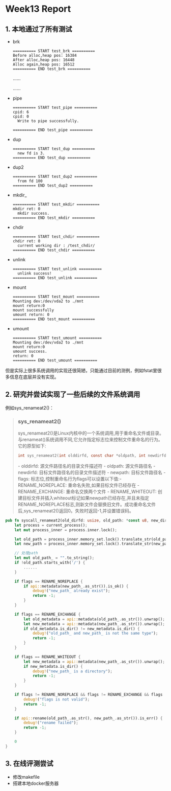 # Week13 Report

## 1. 本地通过了所有测试

- brk

  ```
  ========== START test_brk ==========
  Before alloc,heap pos: 16384
  After alloc,heap pos: 16448
  Alloc again,heap pos: 16512
  ========== END test_brk ==========
  
  ```

  ......

  ......

- pipe

  ```
  ========== START test_pipe ==========
  cpid: 6
  cpid: 0
    Write to pipe successfully.
  
  ========== END test_pipe ==========
  
  ```

- dup

  ```
  ========== START test_dup ==========
    new fd is 3.
  ========== END test_dup ==========
  ```

- dup2

  ```
  ========== START test_dup2 ==========
    from fd 100
  ========== END test_dup2 ==========
  ```

- mkdir_

  ```
  ========== START test_mkdir ==========
  mkdir ret: 0
    mkdir success.
  ========== END test_mkdir ==========
  ```

- chdir

  ```
  ========== START test_chdir ==========
  chdir ret: 0
    current working dir : /test_chdir/
  ========== END test_chdir ==========
  
  ```

- unlink

  ```
  ========== START test_unlink ==========
    unlink success!
  ========== END test_unlink ==========
  ```

- mount

  ```
  ========== START test_mount ==========
  Mounting dev:/dev/vda2 to ./mnt
  mount return:0
  mount successfully
  umount return: 0
  ========== END test_mount ==========
  ```

- umount

  ```
  ========== START test_umount ==========
  Mounting dev:/dev/vda2 to ./mnt
  mount return:0
  umount success.
  return: 0
  ========== END test_umount ==========
  ```

但是实际上很多系统调用的实现还很简陋，只能通过目前的测例，例如fstat里很多信息在底层并没有实现。

## 2. 研究并尝试实现了一些后续的文件系统调用

例如sys_renameat2()：

> ### sys_renameat2()
>
> sys_renameat2()是Linux内核中的一个系统调用,用于重命名文件或目录。与renameat()系统调用不同,它允许指定标志位来控制文件重命名的行为。它的原型如下:
>
> ```c
> int sys_renameat2(int olddirfd, const char *oldpath, int newdirfd, const char *newpath, unsigned int flags)
> ```
>
> \- olddirfd: 源文件路径名的目录文件描述符
> \- oldpath: 源文件路径名
> \- newdirfd: 目标文件路径名的目录文件描述符
> \- newpath: 目标文件路径名
> \- flags: 标志位,控制重命名行为flags可以设置以下值:- RENAME_NOREPLACE: 重命名失败,如果目标文件已经存在
> \- RENAME_EXCHANGE: 重命名交换两个文件 
> \- RENAME_WHITEOUT: 创建目标文件并插入whiteout标记如果newpath已经存在,并且未指定RENAME_NOREPLACE标志,则新文件会替换旧文件。成功重命名文件后,sys_renameat2()返回0。失败时返回-1,并设置错误码。

```Rust
pub fn syscall_renameat2(old_dirfd: usize, old_path: *const u8, new_dirfd: usize, new_path: *const u8, flags: usize) -> isize {
    let process = current_process();
    let mut process_inner = process.inner.lock();

    let old_path = process_inner.memory_set.lock().translate_str(old_path);
    let new_path = process_inner.memory_set.lock().translate_str(new_path);

    // 处理path
    let mut old_path_ = "".to_string();
    if !old_path.starts_with('/') {
        ......
    }

    if flags == RENAME_NOREPLACE {
        if api::metadata(new_path_.as_str()).is_ok() {
            debug!("new_path_ already exist");
            return -1;
        }
    }

    if flags == RENAME_EXCHANGE {
        let old_metadata = api::metadata(old_path_.as_str()).unwrap();
        let new_metadata = api::metadata(new_path_.as_str()).unwrap();
        if old_metadata.is_dir() != new_metadata.is_dir() {
            debug!("old_path_ and new_path_ is not the same type");
            return -1;
        }
    }

    if flags == RENAME_WHITEOUT {
        let new_metadata = api::metadata(new_path_.as_str()).unwrap();
        if new_metadata.is_dir() {
            debug!("new_path_ is a directory");
            return -1;
        }
    }

    if flags != RENAME_NOREPLACE && flags != RENAME_EXCHANGE && flags != RENAME_WHITEOUT {
        debug!("flags is not valid");
        return -1;
    }

    if api::rename(old_path_.as_str(), new_path_.as_str()).is_err() {
        debug!("rename failed");
        return -1;
    }

    0
}
```

## 3. 在线评测尝试

- 修改makefile
- 搭建本地docker服务器







